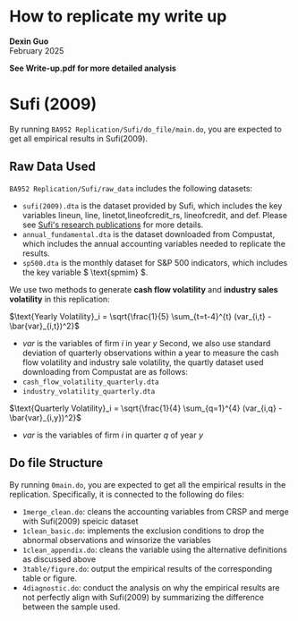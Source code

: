 # How to replicate my write up 
**Dexin Guo**  
February 2025  

**See Write-up.pdf for more detailed analysis**
# Sufi (2009)  

By running `BA952 Replication/Sufi/do_file/main.do`, you are expected to get all empirical results in Sufi(2009).

## Raw Data Used

`BA952 Replication/Sufi/raw_data` includes the following datasets:

- `sufi(2009).dta` is the dataset provided by Sufi, which includes the key variables lineun, line, linetot,lineofcredit_rs, lineofcredit, and def. Please see [Sufi's research publications](https://faculty.chicagobooth.edu/amir-sufi/research/refereed-publications) for more details.
- `annual_fundamental.dta` is the dataset downloaded from Compustat, which includes the annual accounting variables needed to replicate the results.
- `sp500.dta` is the monthly dataset for S&P 500 indicators, which includes the key variable $ \text{spmim} $.

We use two methods to generate **cash flow volatility** and **industry sales volatility** in this replication:

$`\text{Yearly Volatility}_i = \sqrt{\frac{1}{5} \sum_{t=t-4}^{t} (var_{i,t} - \bar{var}_{i,t})^2}`$
- $`var`$ is the variables of firm $`i`$ in year $`y`$
Second, we also use standard deviation of quarterly observations within a year to measure the cash flow volatility and industry sale volatility, the quartly dataset used downloading from Compustat are as follows:
- `cash_flow_volatility_quarterly.dta`
- `industry_volatility_quarterly.dta`

$`\text{Quarterly Volatility}_i = \sqrt{\frac{1}{4} \sum_{q=1}^{4} (var_{i,q} - \bar{var}_{i,y})^2}`$
- $`var`$ is the variables of firm $`i`$ in quarter $`q`$ of year $`y`$

## Do file Structure

By running `0main.do`, you are expected to get all the empirical results in the replication. Specifically, it is connected to the following do files:
- `1merge_clean.do`: cleans the accounting variables from CRSP and merge with Sufi(2009) speicic dataset
- `1clean_basic.do`: implements the exclusion conditions to drop the abnormal observations and winsorize the variables
- `1clean_appendix.do`: cleans the variable using the alternative definitions as discussed above
- `3table/figure.do`: output the empirical results of the corresponding table or figure.
- `4diagnostic.do`: conduct the analysis on why the empirical results are not perfectly align with Sufi(2009) by summarizing the difference between the sample used.




